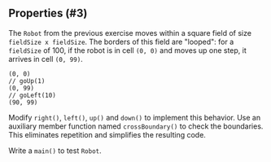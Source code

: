 ## Properties (#3)

The `Robot` from the previous exercise moves within a square field of size
`fieldSize x fieldSize`. The borders of this field are "looped": for a
`fieldSize` of 100, if the robot is in cell `(0, 0)` and moves up one step, it
arrives in cell `(0, 99)`.

```
(0, 0)
// goUp(1)
(0, 99)
// goLeft(10)
(90, 99)
```

Modify `right()`, `left()`, `up()` and `down()` to implement this behavior. Use
an auxiliary member function named `crossBoundary()` to check the boundaries.
This eliminates repetition and simplifies the resulting code.

Write a `main()` to test `Robot`.